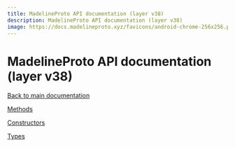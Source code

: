 ```yaml
---
title: MadelineProto API documentation (layer v38)
description: MadelineProto API documentation (layer v38)
image: https://docs.madelineproto.xyz/favicons/android-chrome-256x256.png
---
```

# MadelineProto API documentation (layer v38)

[Back to main documentation](..)  


[Methods](methods/)

[Constructors](constructors/)

[Types](types/)
